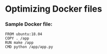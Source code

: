 # Optimizing Docker files

### Sample Docker file:

```
FROM ubuntu:18.04
COPY . /app
RUN make /app
CMD python /app/app.py
```